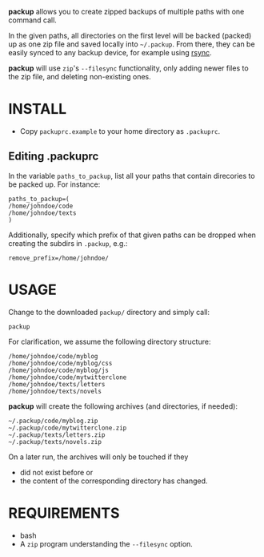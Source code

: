 **packup** allows you to create zipped backups of multiple paths with one command call. 

In the given paths, all directories on the first level will be backed (packed) up as one zip file and saved locally into `~/.packup`. From there, they can be easily synced to any backup device, for example using [rsync](http://en.wikipedia.org/wiki/Rsync).

**packup** will use `zip`'s `--filesync` functionality, only adding newer files to the zip file, and deleting non-existing ones.

# INSTALL

- Copy `packuprc.example` to your home directory as `.packuprc`.

## Editing .packuprc

In the variable `paths_to_packup`, list all your paths that contain direcories to be packed up. For instance:

```
paths_to_packup=(
/home/johndoe/code
/home/johndoe/texts
)
```

Additionally, specify which prefix of that given paths can be dropped when creating the subdirs in `.packup`, e.g.:
```
remove_prefix=/home/johndoe/
```

# USAGE

Change to the downloaded `packup/` directory and simply call:
```
packup
```

For clarification, we assume the following directory structure:
```
/home/johndoe/code/myblog
/home/johndoe/code/myblog/css
/home/johndoe/code/myblog/js
/home/johndoe/code/mytwitterclone
/home/johndoe/texts/letters
/home/johndoe/texts/novels
```

**packup** will create the following archives (and directories, if needed):
```
~/.packup/code/myblog.zip
~/.packup/code/mytwitterclone.zip
~/.packup/texts/letters.zip
~/.packup/texts/novels.zip
```

On a later run, the archives will only be touched if they

- did not exist before or
- the content of the corresponding directory has changed.
    
# REQUIREMENTS

- bash
- A `zip` program understanding the `--filesync` option. 
